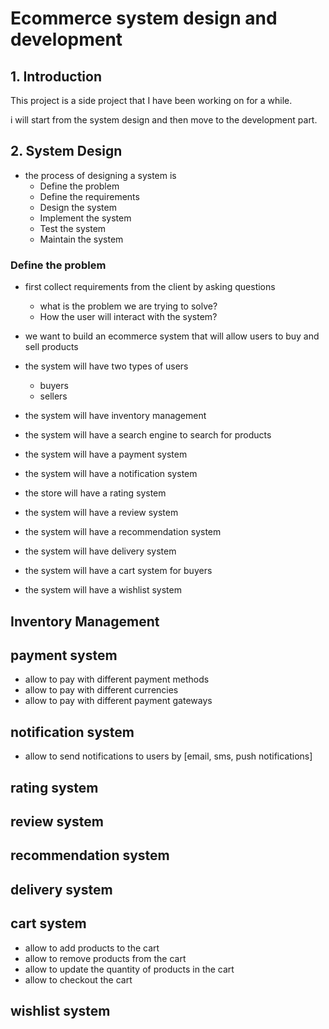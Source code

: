 <!-- @format -->

# Ecommerce system design and development

## 1. Introduction

This project is a side project that I have been working on for a while.

i will start from the system design and then move to the development part.

## 2. System Design

- the process of designing a system is
  - Define the problem
  - Define the requirements
  - Design the system
  - Implement the system
  - Test the system
  - Maintain the system

### Define the problem

- first collect requirements from the client by asking questions

  - what is the problem we are trying to solve?
  - How the user will interact with the system?

- we want to build an ecommerce system that will allow users to buy and sell products
- the system will have two types of users
  - buyers
  - sellers
- the system will have inventory management
- the system will have a search engine to search for products
- the system will have a payment system
- the system will have a notification system
- the store will have a rating system
- the system will have a review system
- the system will have a recommendation system
- the system will have delivery system
- the system will have a cart system for buyers
- the system will have a wishlist system

## Inventory Management

## payment system

- allow to pay with different payment methods
- allow to pay with different currencies
- allow to pay with different payment gateways

## notification system

- allow to send notifications to users by [email, sms, push notifications]

## rating system

## review system

## recommendation system

## delivery system

## cart system

- allow to add products to the cart
- allow to remove products from the cart
- allow to update the quantity of products in the cart
- allow to checkout the cart

## wishlist system
